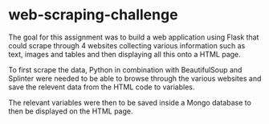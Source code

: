 # web-scraping-challenge

The goal for this assignment was to build a web application using Flask that could scrape through 4 websites collecting various information such as text, images and tables and then displaying all this onto a HTML page.

To first scrape the data, Python in combination with BeautifulSoup and Splinter were needed to be able to browse through the various websites and save the relevent data from the HTML code to variables.

The relevant variables were then to be saved inside a Mongo database to then be displayed on the HTML page.